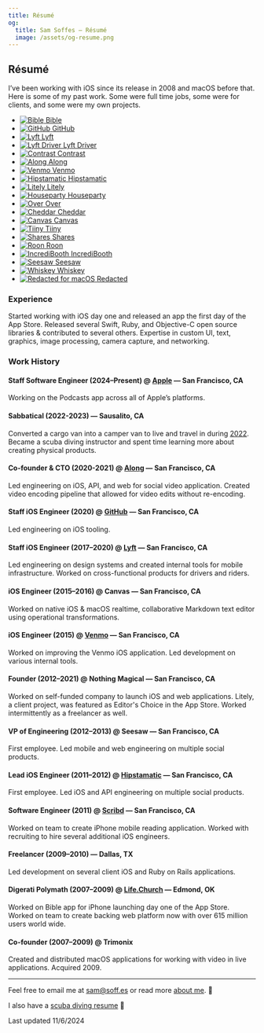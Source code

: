 ```yaml
---
title: Résumé
og:
  title: Sam Soffes — Résumé
  image: /assets/og-resume.png
---
```


## Résumé

I’ve been working with iOS since its release in 2008 and macOS before that. Here is some of my past work. Some were full time jobs, some were for clients, and some were my own projects.

<ul class="apps">
  <li>
    <a href="https://itunes.apple.com/app/bible/id282935706?mt=8&uo=4&at=1l3vmtU" rel="external nofollow">
      <img src="bible.jpg" alt="Bible">
      <span>Bible</span>
    </a>
  </li>
  <li>
    <a href="https://github.com/mobile" rel="external nofollow">
      <img src="github.png" alt="GitHub">
      <span>GitHub</span>
    </a>
  </li>
  <li>
    <a href="https://lyft.com/" rel="external nofollow">
      <img src="lyft.png" alt="Lyft">
      <span>Lyft</span>
    </a>
  </li>
  <li>
    <a href="https://lyft.com/driver" rel="external nofollow">
      <img src="driver.png" alt="Lyft Driver">
      <span>Lyft Driver</span>
    </a>
  </li>
  <li class="mac">
    <a href="https://usecontrast.com" rel="external nofollow">
      <img src="contrast.svg" alt="Contrast">
      <span>Contrast</span>
    </a>
  </li>
  <li>
    <a href="https://along.video" rel="external nofollow">
      <img src="along.svg" alt="Along">
      <span>Along</span>
    </a>
  </li>
  <li>
    <a href="https://venmo.com/" rel="external nofollow">
      <img src="venmo.jpg" alt="Venmo">
      <span>Venmo</span>
    </a>
  </li>
  <li>
    <a href="https://itunes.apple.com/app/hipstamatic/id342115564?mt=8&uo=4&at=1l3vmtU" rel="external nofollow">
      <img src="hipstamatic.jpg" alt="Hipstamatic">
      <span>Hipstamatic</span>
    </a>
  </li>
  <li>
    <a href="https://itunes.apple.com/app/litely/id850707754?mt=8&amp;uo=4&amp;at=1l3vmtU" rel="external nofollow">
      <img src="litely.jpg" alt="Litely">
      <span>Litely</span>
    </a>
  </li>
  <li>
    <a href="https://joinhouse.party" rel="external nofollow">
      <img src="houseparty.svg" alt="Houseparty">
      <span>Houseparty</span>
    </a>
  </li>
  <li>
    <a href="https://itunes.apple.com/app/over/id535811906?mt=8&amp;uo=4&amp;at=1l3vmtU" rel="external nofollow">
      <img src="over.jpg" alt="Over">
      <span>Over</span>
    </a>
  </li>
  <li>
    <a href="https://soffes.blog/parting-ways-with-cheddar" rel="external">
      <img src="cheddar.jpg" alt="Cheddar">
      <span>Cheddar</span>
    </a>
  </li>
  <li>
    <a href="https://github.com/usecanvas/ios-v1" rel="external nofollow">
      <img src="canvas.svg" alt="Canvas">
      <span>Canvas</span>
    </a>
  </li>
  <li>
    <a href="https://medium.com/@kevinrose/we-re-shutting-down-tiiny-14254524f9b6" rel="external nofollow">
      <img src="tiiny.svg" alt="Tiiny">
      <span>Tiiny</span>
    </a>
  </li>
  <li>
    <a href="https://soffes.blog/shares-2" rel="external">
      <img src="shares.svg" alt="Shares">
      <span>Shares</span>
    </a>
  </li>
  <li>
    <a href="https://blog.ghost.org/roon" rel="external nofollow">
      <img src="roon.jpg" alt="Roon">
      <span>Roon</span>
    </a>
  </li>
  <li>
    <a href="https://itunes.apple.com/app/incredibooth/id378754705?mt=8&amp;uo=4&amp;at=1l3vmtU" rel="external nofollow">
      <img src="incredibooth.jpg" alt="IncrediBooth">
      <span>IncrediBooth</span>
    </a>
  </li>
  <li>
    <a href="https://soffes.blog/onward" rel="external">
      <img src="seesaw.jpg" alt="Seesaw">
      <span>Seesaw</span>
    </a>
  </li>
  <li class="mac">
    <a href="http://usewhiskey.com" rel="external nofollow">
      <img src="whiskey.png" alt="Whiskey">
      <span>Whiskey</span>
    </a>
  </li>
  <li class="mac">
    <a href="https://useredacted.com" rel="external nofollow">
      <img src="redacted-mac.svg" alt="Redacted for macOS">
      <span>Redacted</span>
    </a>
  </li>
</ul>

### Experience

Started working with iOS day one and released an app the first day of the App Store. Released several Swift, Ruby, and Objective-C open source libraries & contributed to several others. Expertise in custom UI, text, graphics, image processing, camera capture, and networking.

### Work History

#### Staff Software Engineer (2024–Present) @ [Apple](https://apple.com) — San Francisco, CA

Working on the Podcasts app across all of Apple’s platforms.

#### Sabbatical (2022-2023) — Sausalito, CA

Converted a cargo van into a camper van to live and travel in during [2022](/2022). Became a scuba diving instructor and spent time learning more about creating physical products.

#### Co-founder & CTO (2020-2021) @ [Along](https://along.video) — San Francisco, CA

Led engineering on iOS, API, and web for social video application. Created video encoding pipeline that allowed for video edits without re-encoding.

#### Staff iOS Engineer (2020) @ [GitHub](https://github.com) — San Francisco, CA

Led engineering on iOS tooling.

#### Staff iOS Engineer (2017–2020) @ [Lyft](https://lyft.com) — San Francisco, CA

Led engineering on design systems and created internal tools for mobile infrastructure. Worked on cross-functional products for drivers and riders.

#### iOS Engineer (2015–2016) @ Canvas — San Francisco, CA

Worked on native iOS & macOS realtime, collaborative Markdown text editor using operational transformations.

#### iOS Engineer (2015) @ [Venmo](https://venmo.com) — San Francisco, CA

Worked on improving the Venmo iOS application. Led development on various internal tools.

#### Founder (2012–2021) @ Nothing Magical — San Francisco, CA

Worked on self-funded company to launch iOS and web applications.  Litely, a client project, was featured as Editor's Choice in the App Store. Worked intermittently as a freelancer as well.

#### VP of Engineering (2012–2013) @ Seesaw — San Francisco, CA

First employee. Led mobile and web engineering on multiple social products.

#### Lead iOS Engineer (2011–2012) @ [Hipstamatic](https://hipstamatic.com) — San Francisco, CA

First employee. Led iOS and API engineering on multiple social products.

#### Software Engineer (2011) @ [Scribd](https://scribd.com) — San Francisco, CA

Worked on team to create iPhone mobile reading application. Worked with recruiting to hire several additional iOS engineers.

#### Freelancer (2009–2010) — Dallas, TX

Led development on several client iOS and Ruby on Rails applications.

#### Digerati Polymath (2007–2009) @ [Life.Church](https://life.church) — Edmond, OK

Worked on Bible app for iPhone launching day one of the App Store. Worked on team to create backing web platform now with over 615 million users world wide.

#### Co-founder (2007–2009) @ Trimonix

Created and distributed macOS applications for working with video in live applications. Acquired 2009.

---

Feel free to email me at [sam@soff.es](mailto:sam@soff.es) or read more [about me](/about). 👋

I also have a [scuba diving resume](/resume/scuba) 🤿

<span class="gray">Last updated 11/6/2024</gray>
